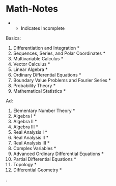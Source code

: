 # Math-Notes


* - Indicates Incomplete


Basics:
1. Differentiation and Integration *
2. Sequences, Series, and Polar Coordinates *
3. Multivariable Calculus *
4. Vector Calculus *
5. Linear Algebra *
6. Ordinary Differential Equations *
7. Boundary Value Problems and Fourier Series *
8. Probability Theory *
9. Mathematical Statistics *

Ad:
1. Elementary Number Theory *
2. Algebra I *
3. Algebra II *
4. Algebra III *
5. Real Analysis I *
6. Real Analysis II *
7. Real Analysis III *
8. Complex Variables *
9. Advanced Ordinary Differential Equations *
10. Partial Differential Equations *
11. Topology *
12. Differential Geometry *




   











       

    
  .   













